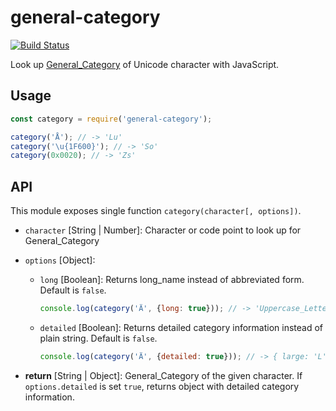 # general-category

[![Build Status](https://travis-ci.org/hakatashi/general-category.svg?branch=master)](https://travis-ci.org/hakatashi/general-category)

Look up [General_Category](http://unicode.org/reports/tr44/#General_Category) of Unicode character with JavaScript.

## Usage

```js
const category = require('general-category');

category('Å'); // -> 'Lu'
category('\u{1F600}'); // -> 'So'
category(0x0020); // -> 'Zs'
```

## API

This module exposes single function `category(character[, options])`.

* `character` [String | Number]: Character or code point to look up for General_Category

* `options` [Object]:

	* `long` [Boolean]: Returns long_name instead of abbreviated form. Default is `false`.

		```js
		console.log(category('Ä', {long: true})); // -> 'Uppercase_Letter'
		```

	* `detailed` [Boolean]: Returns detailed category information instead of plain string. Default is `false`.

		```js
		console.log(category('Ä', {detailed: true})); // -> { large: 'L', small: 'Lu' }
		```

* **return** [String | Object]: General_Category of the given character. If `options.detailed` is set `true`, returns object with detailed category information.
